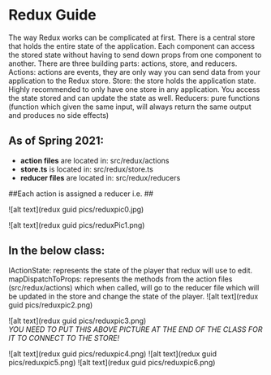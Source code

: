 # Redux Guide
The way Redux works can be complicated at first. There is a central store that holds the entire state of the application. Each component can access the stored state without having to send down props from one component to another.
There are three building parts: actions, store, and reducers.
Actions: actions are events, they are only way you can send data from your application to the Redux store. 
Store: the store holds the application state. Highly recommended to only have one store in any application. You access the state stored and can update the state as well. 
Reducers: pure functions (function which given the same input, will always return the same output  and produces no side effects)
## As of Spring 2021: 
-	**action files**  are located in:  src/redux/actions
-	**store.ts** is located in:  src/redux/store.ts
-	**reducer files** are located in:  src/redux/reducers

##Each action is assigned a reducer i.e. ##

![alt text](redux guid pics/reduxpic0.jpg)
 
![alt text](redux guid pics/reduxPic1.png) 
	 
## In the below class: 

IActionState: represents the state of the player that redux will use to edit. 
mapDispatchToProps: represents the methods from the action files (src/redux/actions) which when called, will go to the reducer file which will be updated in the store and change the state of the player.
![alt text](redux guid pics/reduxpic2.png)

![alt text](redux guid pics/reduxpic3.png)  
*YOU NEED TO PUT THIS ABOVE PICTURE AT THE END OF THE CLASS FOR IT TO CONNECT TO THE STORE!*

![alt text](redux guid pics/reduxpic4.png)
![alt text](redux guid pics/reduxpic5.png)
![alt text](redux guid pics/reduxpic6.png)
 




 

 
